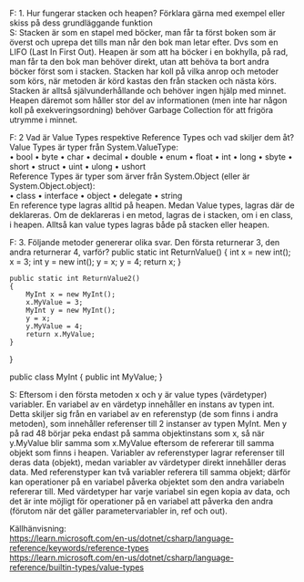 F: 1. Hur fungerar stacken och heapen? Förklara gärna med exempel eller skiss på dess grundläggande funktion  
S: Stacken är som en stapel med böcker, man får ta först boken som är överst och uprepa det tills man når den bok man letar efter. Dvs som en LIFO (Last In First Out).
Heapen är som att ha böcker i en bokhylla, på rad, man får ta den bok man behöver direkt, utan att behöva ta bort andra böcker först som i stacken.
Stacken har koll på vilka anrop och metoder som körs, när metoden är körd kastas den från stacken och nästa körs. Stacken är alltså självunderhållande och behöver ingen hjälp med minnet. 
Heapen däremot som håller stor del av informationen (men inte har någon koll på exekveringsordning) behöver Garbage Collection för att frigöra utrymme i minnet.

F: 2 Vad är Value Types respektive Reference Types och vad skiljer dem åt?  
  Value Types är typer från System.ValueType:  
• bool
• byte 
• char
• decimal
• double
• enum
• float
• int
• long
• sbyte
• short
• struct
• uint
• ulong
• ushort  
  Reference Types är typer som ärver från System.Object (eller är System.Object.object):  
• class
• interface
• object
• delegate
• string  
  En reference type lagras alltid på heapen. Medan Value types, lagras där de deklareras. Om de deklareras i en metod, lagras de i stacken, om i en class, i heapen. Alltså kan value types lagras både på stacken eller heapen.
   
F: 3. Följande metoder genererar olika svar. Den första returnerar 3, den andra returnerar 4, varför? 
    public static int ReturnValue()
    {
        int x = new int();
        x = 3;
        int y = new int();
        y = x;
        y = 4;
        return x;
    }  

    public static int ReturnValue2()
    {
        MyInt x = new MyInt();
        x.MyValue = 3;
        MyInt y = new MyInt();
        y = x;
        y.MyValue = 4;
        return x.MyValue;
    }
}

public class MyInt
{
    public int MyValue;
}

S: Eftersom i den första metoden x och y är value types (värdetyper) variabler. En variabel av en värdetyp innehåller en instans av typen int. Detta skiljer sig från en variabel av en referenstyp (de som finns i andra metoden), som innehåller referenser till 2 instanser av typen MyInt. Men y på rad 48 börjar peka endast på samma objektinstans som x, så när y.MyValue blir samma som x.MyValue eftersom de refererar till samma objekt som finns i heapen.
Variabler av referenstyper lagrar referenser till deras data (objekt), medan variabler av värdetyper direkt innehåller deras data. Med referenstyper kan två variabler referera till samma objekt; därför kan operationer på en variabel påverka objektet som den andra variabeln refererar till. Med värdetyper har varje variabel sin egen kopia av data, och det är inte möjligt för operationer på en variabel att påverka den andra (förutom när det gäller parametervariabler in, ref och out).

Källhänvisning:  
https://learn.microsoft.com/en-us/dotnet/csharp/language-reference/keywords/reference-types  
https://learn.microsoft.com/en-us/dotnet/csharp/language-reference/builtin-types/value-types
